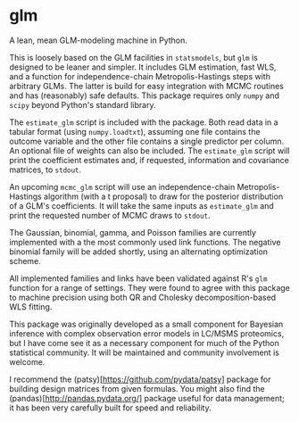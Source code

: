 glm
===

A lean, mean GLM-modeling machine in Python.

This is loosely based on the GLM facilities in `statsmodels`, but `glm` is
designed to be leaner and simpler. It includes GLM estimation, fast WLS, and a
function for independence-chain Metropolis-Hastings steps with arbitrary GLMs.
The latter is build for easy integration with MCMC routines and has (reasonably)
safe defaults. This package requires only `numpy` and `scipy` beyond Python's
standard library.

The `estimate_glm` script is included with the package. Both read data in a
tabular format (using `numpy.loadtxt`), assuming one file contains the outcome
variable and the other file contains a single predictor per column.  An optional
file of weights can also be included. The `estimate_glm` script will print the
coefficient estimates and, if requested, information and covariance matrices, to
`stdout`.

An upcoming `mcmc_glm` script will use an independence-chain Metropolis-Hastings
algorithm (with a t proposal) to draw for the posterior distribution of a GLM's
coefficients. It will take the same inputs as `estimate_glm` and print the
requested number of MCMC draws to `stdout`.

The Gaussian, binomial, gamma, and Poisson families are currently implemented
with a the most commonly used link functions. The negative binomial family will
be added shortly, using an alternating optimization scheme.

All implemented families and links have been validated against R's `glm`
function for a range of settings. They were found to agree with this package to
machine precision using both QR and Cholesky decomposition-based WLS fitting.

This package was originally developed as a small component for Bayesian
inference with complex observation error models in LC/MSMS proteomics, but I
have come see it as a necessary component for much of the Python statistical
community. It will be maintained and community involvement is welcome.

I recommend the (patsy)[https://github.com/pydata/patsy] package for building
design matrices from given formulas. You might also find the
(pandas)[http://pandas.pydata.org/] package useful for data management; it has
been very carefully built for speed and reliability.

